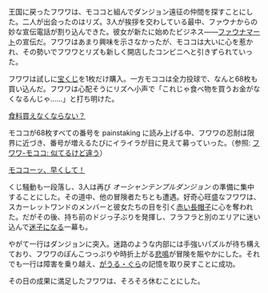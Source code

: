 <!-- title: フワワ・アビスガード -->
<!-- status: 生存 -->

王国に戻ったフワワは、モココと組んでダンジョン遠征の仲間を探すことにした。二人が出会ったのはリズ。3人が挨拶を交わしている最中、ファウナからの妙な宣伝電話が割り込んできた。彼女が新たに始めたビジネス――[ファウナマート](https://www.youtube.com/live/jjCVWFJl-_o?feature=shared&t=665)の宣伝だ。フワワはあまり興味を示さなかったが、モココは大いに心を惹かれ、その勢いでフワワとリズも新しく開店したコンビニへと引きずられていった。

フワワは試しに[宝くじ](https://www.youtube.com/live/jjCVWFJl-_o?feature=shared&t=903)を1枚だけ購入。一方モココは全力投球で、なんと68枚も買い込んだ。フワワは心配そうにリズへ小声で「これじゃ食べ物を買うお金がなくなるんじゃ……」と打ち明けた。

[食料買えなくならない？](#embed:https://www.youtube.com/live/jjCVWFJl-_o?t=967)

モココが68枚すべての番号を painstaking に読み上げる中、フワワの忍耐は限界に近づき、番号が増えるたびにイライラが目に見えて募っていった。（参照: [フワワ-モココ: 似てるけど違う](#edge:fuwawa-mococo)）

[モココーッ、早くして！](#embed:https://www.youtube.com/live/jjCVWFJl-_o?feature=shared&t=1180)

くじ騒動も一段落し、3人は再び _オーシャンテンプルダンジョン_ の準備に集中することにした。その道中、他の冒険者たちとも遭遇。好奇心旺盛なフワワは、スカーレットワンドのメンバーと彼女たちの目を引く[赤い長帽子](https://www.youtube.com/live/jjCVWFJl-_o?feature=shared&t=1594)に心を奪われた。だがその後、持ち前のドジっ子ぶりを発揮し、フラフラと別のエリアに迷い込んで[迷子になる](https://www.youtube.com/live/jjCVWFJl-_o?feature=shared&t=2257)一幕も。

やがて一行はダンジョンに突入。迷路のような内部には手強いパズルが待ち構えており、フワワのぽんこつっぷりや時折上がる[悲鳴](https://www.youtube.com/live/jjCVWFJl-_o?feature=shared&t=5170)が冒険を賑やかにした。それでも一行は障害を乗り越え、[がうる・ぐら](https://www.youtube.com/live/jjCVWFJl-_o?feature=shared&t=4848)の記憶を取り戻すことに成功。

その日の成果に満足したフワワは、そろそろ休むことにした。
